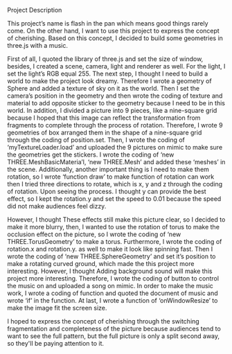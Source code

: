 Project Description

This project’s name is flash in the pan which means good things rarely come. On the other hand, I want to use this project to express the concept of cherishing. Based on this concept, I decided to build some geometries in three.js with a music. 

First of all, I quoted the library of three.js and set the size of window, besides, I
created a scene, camera, light and renderer as well. For the light, I set the light’s RGB equal 255. The next step, I thought I need to build a world to make the project look dreamy. Therefore I wrote a geometry of Sphere and added a texture of sky on it as the world. Then I set the camera’s position in the geometry and then wrote the coding of texture and material to add opposite sticker to the geometry because I need to be in this world. In addition, I divided a picture into 9 pieces, like a nine-square grid because I hoped that this image can reflect the transformation from fragments to complete through the process of rotation. Therefore, I wrote 9 geometries of box arranged them in the shape of a nine-square grid through the coding of position.set. Then, I wrote the coding of ‘myTextureLoader.load’ and uploaded the 9 pictures on mimic to make sure the geometries get the stickers. I wrote the coding of ‘new THREE.MeshBasicMateria’l, ‘new THREE.Mesh’ and added these ‘meshes’ in the scene. Additionally, another important thing is I need to make them rotation, so I wrote ‘function draw’ to make function of rotation can work then I tried three directions to rotate, which is x, y and z through the coding of rotation. Upon seeing the process. I thought y can provide the best effect, so I kept the rotation.y and set the speed to 0.01 because the speed did not make audiences feel dizzy.

However, I thought These effects still make this picture clear, so I decided to make it more blurry, then, I wanted to use the rotation of torus to make the occlusion effect on the picture, so I wrote the coding of ‘new THREE.TorusGeometry’ to make a torus. Furthermore, I wrote the coding of rotation.x and rotation.y. as well to make it look like spinning fast. Then I wrote the coding of ‘new THREE.SphereGeometry’ and set it’s position to make a rotating curved ground, which made the this project more interesting. However, I thought Adding background sound will make this project more interesting. Therefore, I wrote the coding of button to control the music on and uploaded a song on mimic. In order to make the music work, I wrote a coding of function and quoted the document of music and wrote ‘if’ in the function. At last, I wrote a function of ‘onWindowResize’ to make the image fit the screen size.

I hoped to express the concept of cherishing through the switching fragmentation and completeness of the picture because audiences tend to want to see the full pattern, but the full picture is only a split second away, so they'll be paying attention to it.
